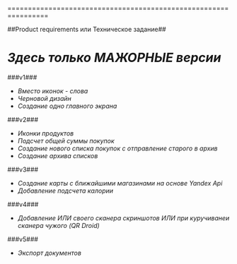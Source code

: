 ================================================================

##Product requirements или Техническое задание##

*Здесь только МАЖОРНЫЕ версии*
================================================================

###v1###
 - *Вместо иконок - слова* 
 - *Черновой дизайн*
 - *Создание одно главного экрана*
 
###v2###
 - *Иконки продуктов*
 - *Подсчет общей суммы покупок*
 - *Создание нового списка покупок с отправление старого в архив*
 - *Создание архива списков*
 
###v3###
 - *Создание карты с ближайшими магазинами на основе Yandex Api*
 - *Добавление подсчета калории*
 
###v4###
 - *Добавление ИЛИ своего сканера скриншотов ИЛИ при куручиванеи сканера чужого (QR Droid)*
 
###v5###
 - *Экспорт документов*
